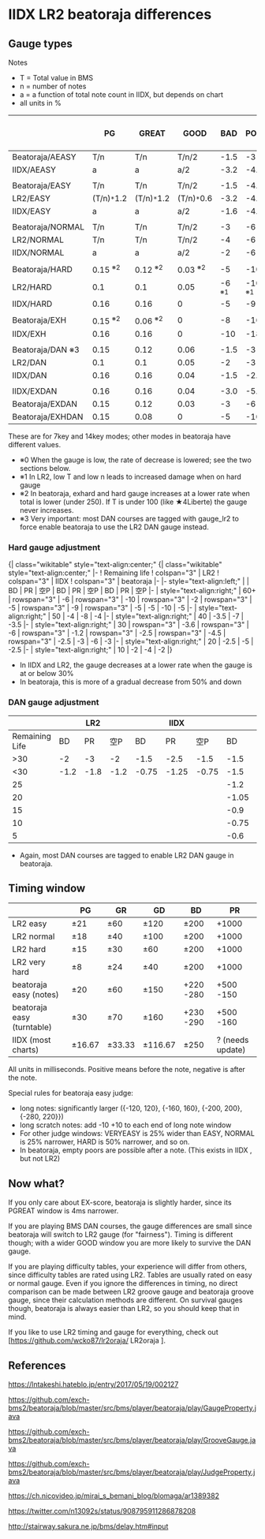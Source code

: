 # IIDX LR2 beatoraja differences 

## Gauge types

Notes

* T = Total value in BMS
* n = number of notes
* a = a function of total note count in IIDX, but depends on chart
* all units in %

|                  | PG          | GREAT     | GOOD      | BAD   | POOR   | 空P   | Low Life Adj<sup>※0</sup> |
|------------------|-------------|-----------|-----------|-------|--------|-------|-----------------|
| Beatoraja/AEASY  | T/n         | T/n       | T/n/2     | -1.5  | -3     | -0.5  | -               |
| IIDX/AEASY       | a           | a         | a/2       | -3.2  | -4.8   | -1.6  | -               |
|                  |             |           |           |       |        |       |                 |
| Beatoraja/EASY   | T/n         | T/n       | T/n/2     | -1.5  | -4.5   | -1    | -               |
| LR2/EASY         | (T/n)`*`1.2 | (T/n)`*`1.2 | (T/n)`*`0.6 | -3.2  | -4.8   | -1.6  | -           |
| IIDX/EASY        | a           | a         | a/2       | -1.6  | -4.8   | -1.6  | -               |
|                  |             |           |           |       |        |       |                 |
| Beatoraja/NORMAL | T/n         | T/n       | T/n/2     | -3    | -6     | -2    | -               |
| LR2/NORMAL       | T/n         | T/n       | T/n/2     | -4    | -6     | -2    | -               |
| IIDX/NORMAL      | a           | a         | a/2       | -2    | -6     | -2    | -               |
|                  |             |           |           |       |        |       |                 |
| Beatoraja/HARD   | 0.15 <sup>※2</sup>    | 0.12 <sup>※2</sup>  | 0.03 <sup>※2</sup>   | -5    | -10    | -5    | Yes             |
| LR2/HARD         | 0.1         | 0.1       | 0.05      | -6 <sup>※1</sup> | -10 <sup>※1</sup> | -2 <sup>※1</sup> | Yes          |
| IIDX/HARD        | 0.16        | 0.16      | 0         | -5    | -9     | -5    | Yes             |
|                  |             |           |           |       |        |       |                 |
| Beatoraja/EXH    | 0.15 <sup>※2</sup>    | 0.06 <sup>※2</sup>  | 0         | -8    | -16    | -8    | No              |
| IIDX/EXH         | 0.16        | 0.16      | 0         | -10   | -18    | -10   | No              |
|                  |             |           |           |       |        |       |                 |
| Beatoraja/DAN ※3 | 0.15       | 0.12      | 0.06      | -1.5  | -3     | -1.5  | Yes             |
| LR2/DAN          | 0.1         | 0.1       | 0.05      | -2    | -3     | -2    | Yes             |
| IIDX/DAN         | 0.16        | 0.16      | 0.04      | -1.5  | -2.5   | -1.5  | Yes             |
|                  |             |           |           |       |        |       |                 |
| IIDX/EXDAN       | 0.16        | 0.16      | 0.04      | -3.0  | -5.0   | -3.0  | No              |
| Beatoraja/EXDAN  | 0.15        | 0.12      | 0.03      | -3    | -6     | -3    | No              |
| Beatoraja/EXHDAN | 0.15        | 0.08      | 0         | -5    | -10    | -5    | No              |


These are for 7key and 14key modes; other modes in beatoraja have different values.
* ※0 When the gauge is low, the rate of decrease is lowered; see the two sections below.
* ※1 In LR2, low T and low n leads to increased damage when on hard gauge
* ※2 In beatoraja, exhard and hard gauge increases at a lower rate when total is lower (under 250). If T is under 100 (like ★4Liberte) the gauge never increases.
* ※3 Very important: most DAN courses are tagged with gauge_lr2 to force enable beatoraja to use the LR2 DAN gauge instead.

### Hard gauge adjustment

{| class="wikitable" style="text-align:center;"
{| class="wikitable" style="text-align:center;"
|-
! Remaining life
! colspan="3" | LR2
! colspan="3" | IIDX
! colspan="3" | beatoraja
|-
|- style="text-align:left;"
| 
| BD
| PR
| 空P
| BD
| PR
| 空P
| BD
| PR
| 空P
|-
| style="text-align:right;" | 60+
| rowspan="3" | -6
| rowspan="3" | -10
| rowspan="3" | -2
| rowspan="3" | -5
| rowspan="3" | -9
| rowspan="3" | -5
| -5
| -10
| -5
|-
| style="text-align:right;" | 50
| -4
| -8
| -4
|-
| style="text-align:right;" | 40
| -3.5
| -7
| -3.5
|-
| style="text-align:right;" | 30
| rowspan="3" | -3.6
| rowspan="3" | -6
| rowspan="3" | -1.2
| rowspan="3" | -2.5
| rowspan="3" | -4.5
| rowspan="3" | -2.5
| -3
| -6
| -3
|-
| style="text-align:right;" | 20
| -2.5
| -5
| -2.5
|-
| style="text-align:right;" | 10
| -2
| -4
| -2
|}

* In IIDX and LR2, the gauge decreases at a lower rate when the gauge is at or below 30%
* In beatoraja, this is more of a gradual decrease from 50% and down

### DAN gauge adjustment

|                |      |  LR2 |      |      | IIDX |      |      | raja |      | 
|----------------|------|------|------|------|------|------|------|------|------|
| Remaining Life |  BD  |  PR  | 空P  |  BD  |  PR  | 空P  |  BD  |  PR  |  空P |
| >30            | -2   | -3   | -2   | -1.5 | -2.5 | -1.5 | -1.5 |   -3 | -1.5 |
| <30            | -1.2 | -1.8 | -1.2 |-0.75 | -1.25| -0.75| -1.5 |  -3  | -1.5 |
| 25             |      |      |      |      |      |      | -1.2 | -2.4 | -1.2 |
| 20             |      |      |      |      |      |      | -1.05| -2.1 | -1.05|
| 15             |      |      |      |      |      |      | -0.9 | -1.8 | -0.9 |
| 10             |      |      |      |      |      |      | -0.75| -1.5 | -0.75|
| 5              |      |      |      |      |      |      | -0.6 | -1.2 | -0.6 |


* Again, most DAN courses are tagged to enable LR2 DAN gauge in beatoraja.

## Timing window

|                            | PG     | GR     | GD      | BD        | PR               |
|----------------------------|--------|--------|---------|-----------|------------------|
| LR2 easy                   | ±21    | ±60    | ±120    | ±200      | +1000            |
| LR2 normal                 | ±18    | ±40    | ±100    | ±200      | +1000            |
| LR2 hard                   | ±15    | ±30    | ±60     | ±200      | +1000            |
| LR2 very hard              | ±8     | ±24    | ±40     | ±200      | +1000            |
| beatoraja easy (notes)     | ±20    | ±60    | ±150    | +220 -280 | +500 -150        |
| beatoraja easy (turntable) | ±30    | ±70    | ±160    | +230 -290 | +500 -160        |
| IIDX (most charts)         | ±16.67 | ±33.33 | ±116.67 | ±250      | ? (needs update) |

All units in milliseconds. Positive means before the note, negative is after the note.

Special rules for beatoraja easy judge:
* long notes: significantly larger ({-120, 120}, {-160, 160}, {-200, 200}, {-280, 220}})
* long scratch notes: add -10 +10 to each end of long note window
* For other judge windows: VERYEASY is 25% wider than EASY, NORMAL is 25% narrower, HARD is 50% narrower, and so on.
* In beatoraja, empty poors are possible after a note. (This exists in IIDX , but not LR2)

## Now what?

If you only care about EX-score, beatoraja is slightly harder, since its PGREAT window is 4ms narrower.

If you are playing BMS DAN courses, the gauge differences are small since beatoraja will switch to LR2 gauge (for "fairness"). Timing is different though; with a wider GOOD window you are more likely to survive the DAN gauge.

If you are playing difficulty tables, your experience will differ from others, since difficulty tables are rated using LR2. Tables are usually rated on easy or normal gauge. Even if you ignore the differences in timing, no direct comparison can be made between LR2 groove gauge and beatoraja groove gauge, since their calculation methods are different. On survival gauges though, beatoraja is always easier than LR2, so you should keep that in mind.

If you like to use LR2 timing and gauge for everything, check out [https://github.com/wcko87/lr2oraja/ LR2oraja ].

## References

https://lntakeshi.hateblo.jp/entry/2017/05/19/002127

https://github.com/exch-bms2/beatoraja/blob/master/src/bms/player/beatoraja/play/GaugeProperty.java

https://github.com/exch-bms2/beatoraja/blob/master/src/bms/player/beatoraja/play/GrooveGauge.java

https://github.com/exch-bms2/beatoraja/blob/master/src/bms/player/beatoraja/play/JudgeProperty.java

https://ch.nicovideo.jp/mirai_s_bemani_blog/blomaga/ar1389382

https://twitter.com/n13092s/status/908795911286878208

http://stairway.sakura.ne.jp/bms/delay.htm#input


